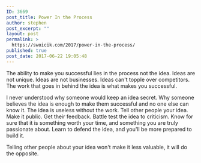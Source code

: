 ```yaml
---
ID: 3669
post_title: Power In the Process
author: stephen
post_excerpt: ""
layout: post
permalink: >
  https://swoicik.com/2017/power-in-the-process/
published: true
post_date: 2017-06-22 19:05:48
---
```

The ability to make you successful lies in the process not the idea. Ideas are not unique. Ideas are not businesses. Ideas can't topple over competitors. The work that goes in behind the idea is what makes you successful.

I never understood why someone would keep an idea secret. Why someone believes the idea is enough to make them successful and no one else can know it. The idea is useless without the work. Tell other people your idea. Make it public. Get their feedback. Battle test the idea to criticism. Know for sure that it is something worth your time, and something you are truly passionate about. Learn to defend the idea, and you'll be more prepared to build it.

Telling other people about your idea won't make it less valuable, it will do the opposite.